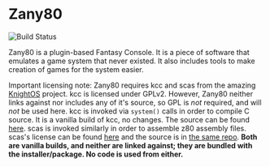 # Zany80

![Build Status](https://travis-ci.org/Zany80/Zany80.svg?branch=master "Build status from Travis CI")

Zany80 is a plugin-based Fantasy Console. It is a piece of software that emulates a game system that never existed. It also includes tools to make creation of games for the system easier.

Important licensing note: Zany80 requires kcc and scas from the amazing [KnightOS](https://github.com/KnightOS) project. kcc is licensed under GPLv2. However, Zany80 neither links against nor includes any of it's source, so GPL is *not* required, and will *not* be used here. kcc is invoked via `system()` calls in order to compile C source. It is a vanilla build of kcc, no changes. The source can be found [here](https://github.com/knightos/kcc). scas is invoked similarly in order to assemble z80 assembly files. scas's license can be found [here](https://github.com/KnightOS/scas/blob/master/LICENSE) and the source is in [the same repo](https://github.com/KnightOS/scas). **Both are vanilla builds, and neither are linked against; they are bundled with the installer/package. No code is used from either.**
